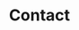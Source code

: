 ---
title: Contact
date: 
draft: false
description: 

header:
  description: Every great <span class="blue-text">idea</span> starts with a <span class="blue-text">conversation</span>, drop me a line and let's create something <span class="blue-text">together</span>.
  image:
    url: img/contact_img.png
    alt_text: Cup of coffee
    responsive_sources:
      "848": img/contact_848x443.png
      "565": img/contact_565x420.png
      "360": img/contact_360x318.png
text_groups:
  - name: Email
    description: <a class="blue-text bold-text" href="mailto:antoine.alexandre.andre@hotmail.com">antoine.alexandre.andre@hotmail.com</a></p>
  - name: Social networks
    description: <a class="blue-text bold-text" href="https://www.linkedin.com/in/antoine-alexandre-andr%C3%A9/">LinkedIn</a>, <a class="blue-text bold-text" href="https://github.com/Antoine-Alexandre">GitHub</a>
  - name: Phone
    description: (+32) 473 78 07 63
  - name: 
    description: © Antoine-Alexandre André
    class: line
---